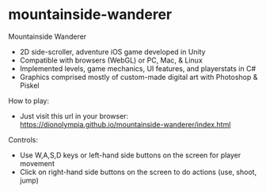 # mountainside-wanderer

Mountainside Wanderer
- 2D side-scroller, adventure iOS game developed in Unity
- Compatible with browsers (WebGL) or PC, Mac, & Linux
- Implemented levels, game mechanics, UI features, and playerstats in C#
- Graphics comprised mostly of custom-made digital art with Photoshop & Piskel

How to play:
- Just visit this url in your browser: https://dionolympia.github.io/mountainside-wanderer/index.html

Controls:
- Use W,A,S,D keys or left-hand side buttons on the screen for player movement
- Click on right-hand side buttons on the screen to do actions (use, shoot, jump)
